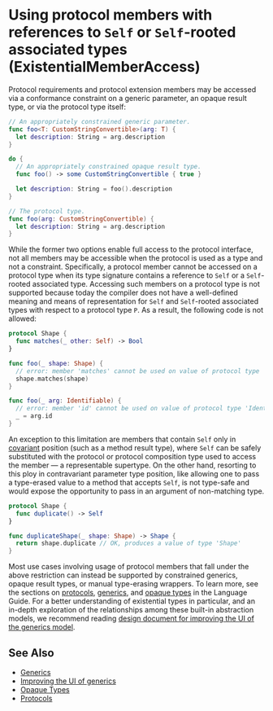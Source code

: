 # Using protocol members with references to `Self` or `Self`-rooted associated types (ExistentialMemberAccess)

Protocol requirements and protocol extension members may be accessed via a conformance constraint on a generic parameter, an opaque result type, or via the protocol type itself:

```swift
// An appropriately constrained generic parameter.
func foo<T: CustomStringConvertible>(arg: T) {
  let description: String = arg.description
}

do {
  // An appropriately constrained opaque result type.
  func foo() -> some CustomStringConvertible { true }

  let description: String = foo().description
}

// The protocol type.
func foo(arg: CustomStringConvertible) {
  let description: String = arg.description
}
```

While the former two options enable full access to the protocol interface, not all members may be accessible when the protocol is used as a type and not a constraint. Specifically, a protocol member cannot be accessed on a protocol type when its type signature contains a reference to `Self` or a `Self`-rooted associated type. Accessing such members on a protocol type is not supported because today the compiler does not have a well-defined meaning and means of representation for  `Self` and  `Self`-rooted associated types with respect to a protocol type  `P`.  As a result, the following code is not allowed:

```swift
protocol Shape {
  func matches(_ other: Self) -> Bool
}

func foo(_ shape: Shape) {
  // error: member 'matches' cannot be used on value of protocol type 'Shape'; use a generic constraint instead
  shape.matches(shape)
}

func foo(_ arg: Identifiable) {
  // error: member 'id' cannot be used on value of protocol type 'Identifiable'; use a generic constraint instead
  _ = arg.id
}
```

An exception to this limitation are members that contain `Self` only in [covariant](https://en.wikipedia.org/wiki/Covariance_and_contravariance_(computer_science)) position (such as a method result type), where  `Self` can be safely substituted with the protocol or protocol composition type used to access the member — a representable supertype. On the other hand, resorting to this ploy in contravariant parameter type position, like allowing one to pass a type-erased value to a method that accepts `Self`, is not type-safe and would expose the opportunity to pass in an argument of non-matching type.

```swift
protocol Shape {
  func duplicate() -> Self
}

func duplicateShape(_ shape: Shape) -> Shape {
  return shape.duplicate // OK, produces a value of type 'Shape'
}
```

Most use cases involving usage of protocol members that fall under the above restriction can instead be supported by constrained generics, opaque result types, or manual type-erasing wrappers. To learn more, see the sections on [protocols], [generics], and [opaque types][opaque-types] in the Language Guide. For a better understanding of existential types in particular, and an in-depth exploration of the relationships among these built-in abstraction models, we recommend reading [design document for improving the UI of the generics model][improving-generics-ui].

## See Also

- [Generics][generics]
- [Improving the UI of generics][improving-generics-ui]
- [Opaque Types][opaque-types]
- [Protocols][protocols]

[generics]: https://docs.swift.org/swift-book/documentation/the-swift-programming-language/generics
[improving-generics-ui]: https://forums.swift.org/t/improving-the-ui-of-generics/22814
[opaque-types]: https://docs.swift.org/swift-book/documentation/the-swift-programming-language/opaquetypes
[protocols]: https://docs.swift.org/swift-book/documentation/the-swift-programming-language/protocols
